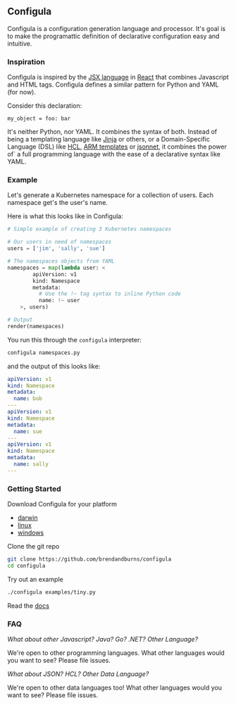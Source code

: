 ## Configula

Configula is a configuration generation language and processor. It's goal is to make the programattic
definition of declarative configuration easy and intuitive.

### Inspiration
Configula is inspired by the [JSX language](https://reactjs.org/docs/introducing-jsx.html) in [React](https://reactjs.org) that combines Javascript and HTML tags. Configula
defines a similar pattern for Python and YAML (for now).

Consider this declaration:
```
my_object = foo: bar
```

It's neither Python, nor YAML. It combines the syntax of both. Instead of being a templating language like [Jinja](https://www.palletsprojects.com/p/jinja/) or others, or a Domain-Specific Language (DSL) like [HCL](https://www.terraform.io/docs/configuration/syntax.html), [ARM templates](https://docs.microsoft.com/en-us/azure/azure-resource-manager/templates/template-syntax) or [jsonnet](https://jsonnet.org/), it combines the power of`
a full programming language with the ease of a declarative syntax like YAML.

### Example

Let's generate a Kubernetes namespace for a collection of users. Each namespace get's the user's name.

Here is what this looks like in Configula:

```python
# Simple example of creating 3 Kubernetes namespaces

# Our users in need of namespaces
users = ['jim', 'sally', 'sue']

# The namespaces objects from YAML
namespaces = map(lambda user: <
        apiVersion: v1
        kind: Namespace
        metadata:
          # Use the !~ tag syntax to inline Python code
          name: !~ user
    >, users)

# Output
render(namespaces)
```

You run this through the `configula` interpreter:
```sh
configula namespaces.py
```

and the output of this looks like:

```yaml
apiVersion: v1
kind: Namespace
metadata:
  name: bob
---
apiVersion: v1
kind: Namespace
metadata:
  name: sue
---
apiVersion: v1
kind: Namespace
metadata:
  name: sally
---
```

### Getting Started
Download Configula for your platform
* [darwin](https://github.com/brendandburns/configula/releases/download/0.0.1/darwin.tgz)
* [linux](https://github.com/brendandburns/configula/releases/download/0.0.1/linux.tgz)
* [windows](https://github.com/brendandburns/configula/releases/download/0.0.1/windows.zip)

Clone the git repo
```sh
git clone https://github.com/brendandburns/configula
cd configula
```

Try out an example

```sh
./configula examples/tiny.py
```

Read the [docs](https://github.com/brendandburns/configula/tree/master/docs)

### FAQ
*What about other Javascript? Java? Go? .NET? Other Language?*

We're open to other programming languages. What other languages would you want to see? Please file issues.

*What about JSON? HCL? Other Data Language?*

We're open to other data languages too! What other languages would you want to see? Please file issues.



